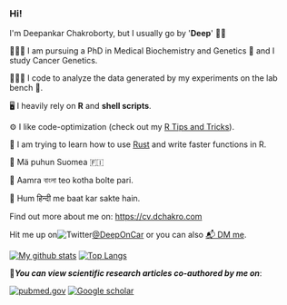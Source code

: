 ### Hi! 
I'm Deepankar Chakroborty, but I usually go by '**Deep**' 👋🏼



👨🏻‍🔬 I am pursuing a PhD in Medical Biochemistry and Genetics 🧬 and I study Cancer Genetics.

👨🏻‍💻 I code to analyze the data generated by my experiments on the lab bench 🧫.

🖥 I heavily rely on **R** and **shell scripts**.

⚙️ I like code-optimization (check out my [R Tips and Tricks](https://github.com/dchakro/benchmarkR/raw/master/results.pdf)).

🌱 I am trying to learn how to use [Rust](https://www.rust-lang.org) and write faster functions in R.

💬 Mä puhun Suomea 🇫🇮 
   
💬 Aamra বাংলা teo kotha bolte pari.
   
💬 Hum हिन्दी me baat kar sakte hain.

Find out more about me on: https://cv.dchakro.com

Hit me up on![Twitter](https://upload.wikimedia.org/wikipedia/en/thumb/9/9f/Twitter_bird_logo_2012.svg/20px-Twitter_bird_logo_2012.svg.png)[@DeepOnCar](https://twitter.com/DeepOnCar) or you can also [📬 DM me](https://twitter.com/messages/compose?recipient_id=869131514314883072).

[![My github stats](https://github-readme-stats.vercel.app/api?username=dchakro&show_icons=true&title_color=B51C31&icon_color=EDA700&text_color=18447E&bg_color=FFFFFF&hide=[])](https://github.com/dchakro?tab=repositories) [![Top Langs](https://github-readme-stats.vercel.app/api/top-langs/?username=dchakro&text_color=18447E&bg_color=FFFFFF&title_color=B51C31)](https://github.com/dchakro?tab=repositories)

📄***You can view scientific research articles co-authored by me on***:

[![pubmed.gov](https://upload.wikimedia.org/wikipedia/commons/thumb/f/fb/US-NLM-PubMed-Logo.svg/100px-US-NLM-PubMed-Logo.svg.png)](https://pubmed.ncbi.nlm.nih.gov/?term=Chakroborty%2C+Deepankar%5BAuthor%5D&sort=pubdate)
[![Google scholar](https://upload.wikimedia.org/wikipedia/commons/thumb/c/c7/Google_Scholar_logo.svg/50px-Google_Scholar_logo.svg.png)](https://scholar.google.fi/citations?user=a-SPfrYAAAAJ&hl=en)

